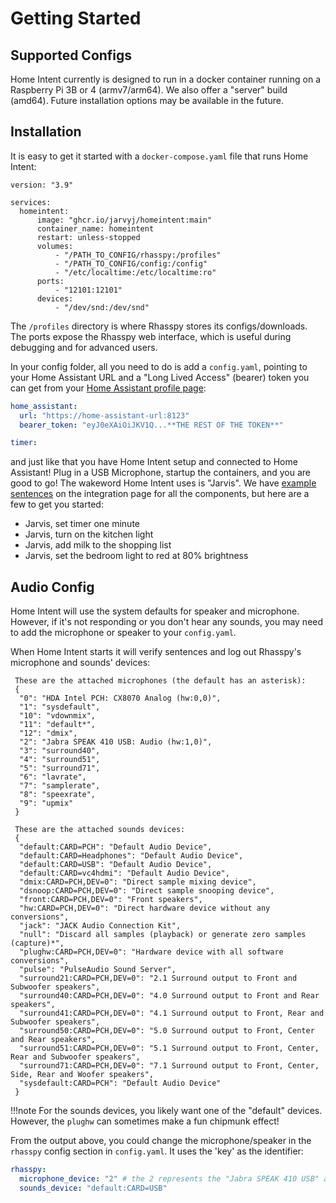 # Getting Started

## Supported Configs
Home Intent currently is designed to run in a docker container running on a Raspberry Pi 3B or 4 (armv7/arm64). We also offer a "server" build (amd64). Future installation options may be available in the future.

## Installation
It is easy to get it started with a `docker-compose.yaml` file that runs Home Intent:

```docker-compose
version: "3.9"

services:
  homeintent:
      image: "ghcr.io/jarvyj/homeintent:main"
      container_name: homeintent
      restart: unless-stopped
      volumes:
          - "/PATH_TO_CONFIG/rhasspy:/profiles"
          - "/PATH_TO_CONFIG/config:/config"
          - "/etc/localtime:/etc/localtime:ro"
      ports:
          - "12101:12101"
      devices:
          - "/dev/snd:/dev/snd"

```

The `/profiles` directory is where Rhasspy stores its configs/downloads. The ports expose the Rhasspy web interface, which is useful during debugging and for advanced users.

In your config folder, all you need to do is add a `config.yaml`, pointing to your Home Assistant URL and a "Long Lived Access" (bearer) token you can get from your [Home Assistant profile page](https://homeintent.jarvy.io/integrations/home-assistant/#getting-a-bearer-token):

```yaml
home_assistant:
  url: "https://home-assistant-url:8123"
  bearer_token: "eyJ0eXAiOiJKV1Q...**THE REST OF THE TOKEN**"

timer:

```

and just like that you have Home Intent setup and connected to Home Assistant! Plug in a USB Microphone, startup the containers, and you are good to go! The wakeword Home Intent uses is "Jarvis". We have [example sentences](https://homeintent.jarvy.io/integrations/home-assistant/#example-sentences) on the integration page for all the components, but here are a few to get you started:

 * Jarvis, set timer one minute
 * Jarvis, turn on the kitchen light
 * Jarvis, add milk to the shopping list
 * Jarvis, set the bedroom light to red at 80% brightness

## Audio Config
Home Intent will use the system defaults for speaker and microphone. However, if it's not responding or you don't hear any sounds, you may need to add the microphone or speaker to your `config.yaml`.

When Home Intent starts it will verify sentences and log out Rhasspy's microphone and sounds' devices:
```
 These are the attached microphones (the default has an asterisk):
 {
  "0": "HDA Intel PCH: CX8070 Analog (hw:0,0)",
  "1": "sysdefault",
  "10": "vdownmix",
  "11": "default*",
  "12": "dmix",
  "2": "Jabra SPEAK 410 USB: Audio (hw:1,0)",
  "3": "surround40",
  "4": "surround51",
  "5": "surround71",
  "6": "lavrate",
  "7": "samplerate",
  "8": "speexrate",
  "9": "upmix"
 }
```

```
 These are the attached sounds devices:
 {
  "default:CARD=PCH": "Default Audio Device",
  "default:CARD=Headphones": "Default Audio Device",
  "default:CARD=USB": "Default Audio Device",
  "default:CARD=vc4hdmi": "Default Audio Device",
  "dmix:CARD=PCH,DEV=0": "Direct sample mixing device",
  "dsnoop:CARD=PCH,DEV=0": "Direct sample snooping device",
  "front:CARD=PCH,DEV=0": "Front speakers",
  "hw:CARD=PCH,DEV=0": "Direct hardware device without any conversions",
  "jack": "JACK Audio Connection Kit",
  "null": "Discard all samples (playback) or generate zero samples (capture)*",
  "plughw:CARD=PCH,DEV=0": "Hardware device with all software conversions",
  "pulse": "PulseAudio Sound Server",
  "surround21:CARD=PCH,DEV=0": "2.1 Surround output to Front and Subwoofer speakers",
  "surround40:CARD=PCH,DEV=0": "4.0 Surround output to Front and Rear speakers",
  "surround41:CARD=PCH,DEV=0": "4.1 Surround output to Front, Rear and Subwoofer speakers",
  "surround50:CARD=PCH,DEV=0": "5.0 Surround output to Front, Center and Rear speakers",
  "surround51:CARD=PCH,DEV=0": "5.1 Surround output to Front, Center, Rear and Subwoofer speakers",
  "surround71:CARD=PCH,DEV=0": "7.1 Surround output to Front, Center, Side, Rear and Woofer speakers",
  "sysdefault:CARD=PCH": "Default Audio Device"
 }
```

!!!note
    For the sounds devices, you likely want one of the "default" devices. However, the `plughw` can sometimes make a fun chipmunk effect!

From the output above, you could change the microphone/speaker in the `rhasspy` config section in `config.yaml`. It uses the 'key' as the identifier:

```yaml
rhasspy:
  microphone_device: "2" # the 2 represents the "Jabra SPEAK 410 USB" above
  sounds_device: "default:CARD=USB"
```